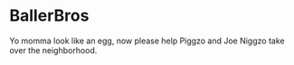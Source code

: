 # BallerBros
Yo momma look like an egg, now please help Piggzo and Joe Niggzo take over the neighborhood.
